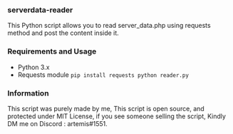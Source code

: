 ### serverdata-reader
This Python script allows you to read server_data.php using requests method and post the content inside it.

### Requirements and Usage
- Python 3.x
- Requests module
``
pip install requests
python reader.py
``

### Information
This script was purely made by me, This script is open source, and protected under MIT License, if you see someone selling the script, Kindly DM me on Discord : artemis#1551.
